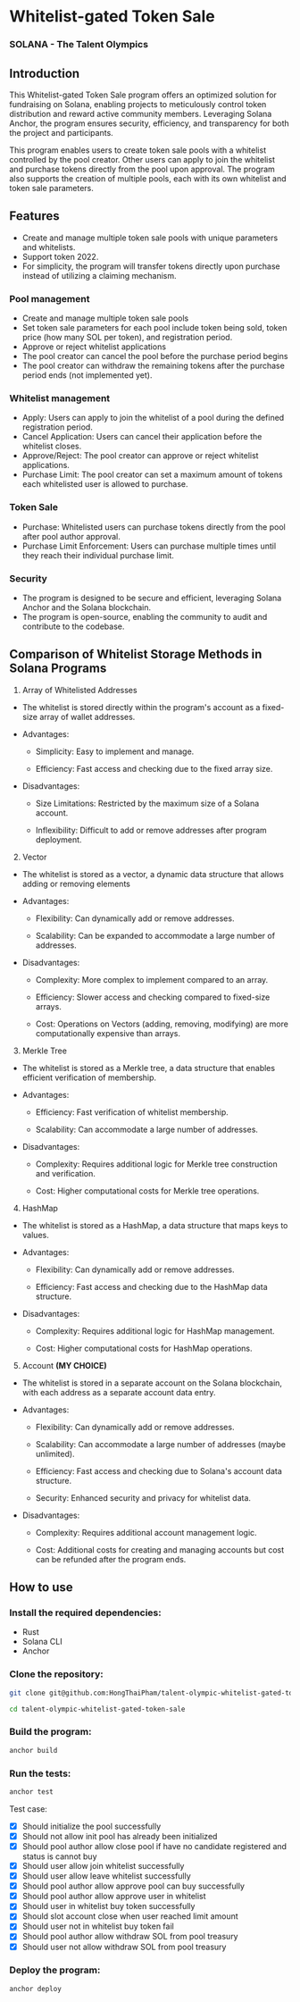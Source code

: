 # Whitelist-gated Token Sale

### SOLANA - The Talent Olympics

## Introduction

This Whitelist-gated Token Sale program offers an optimized solution for fundraising on Solana, enabling projects to meticulously control token distribution and reward active community members. Leveraging Solana Anchor, the program ensures security, efficiency, and transparency for both the project and participants.

This program enables users to create token sale pools with a whitelist controlled by the pool creator. Other users can apply to join the whitelist and purchase tokens directly from the pool upon approval. The program also supports the creation of multiple pools, each with its own whitelist and token sale parameters.

## Features

- Create and manage multiple token sale pools with unique parameters and whitelists.
- Support token 2022.
- For simplicity, the program will transfer tokens directly upon purchase instead of utilizing a claiming mechanism.

### Pool management

- Create and manage multiple token sale pools
- Set token sale parameters for each pool include token being sold, token price (how many SOL per token), and registration period.
- Approve or reject whitelist applications
- The pool creator can cancel the pool before the purchase period begins
- The pool creator can withdraw the remaining tokens after the purchase period ends (not implemented yet).

### Whitelist management

- Apply: Users can apply to join the whitelist of a pool during the defined registration period.
- Cancel Application: Users can cancel their application before the whitelist closes.
- Approve/Reject: The pool creator can approve or reject whitelist applications.
- Purchase Limit: The pool creator can set a maximum amount of tokens each whitelisted user is allowed to purchase.

### Token Sale

- Purchase: Whitelisted users can purchase tokens directly from the pool after pool author approval.
- Purchase Limit Enforcement: Users can purchase multiple times until they reach their individual purchase limit.

### Security

- The program is designed to be secure and efficient, leveraging Solana Anchor and the Solana blockchain.
- The program is open-source, enabling the community to audit and contribute to the codebase.

## Comparison of Whitelist Storage Methods in Solana Programs

1. Array of Whitelisted Addresses

- The whitelist is stored directly within the program's account as a fixed-size array of wallet addresses.
- Advantages:

  - Simplicity: Easy to implement and manage.

  - Efficiency: Fast access and checking due to the fixed array size.

- Disadvantages:

  - Size Limitations: Restricted by the maximum size of a Solana account.

  - Inflexibility: Difficult to add or remove addresses after program deployment.

2. Vector

- The whitelist is stored as a vector, a dynamic data structure that allows adding or removing elements

- Advantages:

  - Flexibility: Can dynamically add or remove addresses.

  - Scalability: Can be expanded to accommodate a large number of addresses.

- Disadvantages:

  - Complexity: More complex to implement compared to an array.

  - Efficiency: Slower access and checking compared to fixed-size arrays.

  - Cost: Operations on Vectors (adding, removing, modifying) are more computationally expensive than arrays.

3. Merkle Tree

- The whitelist is stored as a Merkle tree, a data structure that enables efficient verification of membership.

- Advantages:

  - Efficiency: Fast verification of whitelist membership.

  - Scalability: Can accommodate a large number of addresses.

- Disadvantages:

  - Complexity: Requires additional logic for Merkle tree construction and verification.

  - Cost: Higher computational costs for Merkle tree operations.

4. HashMap

- The whitelist is stored as a HashMap, a data structure that maps keys to values.

- Advantages:

  - Flexibility: Can dynamically add or remove addresses.

  - Efficiency: Fast access and checking due to the HashMap data structure.

- Disadvantages:

  - Complexity: Requires additional logic for HashMap management.

  - Cost: Higher computational costs for HashMap operations.

5. Account **(MY CHOICE)**

- The whitelist is stored in a separate account on the Solana blockchain, with each address as a separate account data entry.

- Advantages:

  - Flexibility: Can dynamically add or remove addresses.

  - Scalability: Can accommodate a large number of addresses (maybe unlimited).

  - Efficiency: Fast access and checking due to Solana's account data structure.

  - Security: Enhanced security and privacy for whitelist data.

- Disadvantages:

  - Complexity: Requires additional account management logic.

  - Cost: Additional costs for creating and managing accounts but cost can be refunded after the program ends.

## How to use

### Install the required dependencies:

- Rust
- Solana CLI
- Anchor

### Clone the repository:

```bash
git clone git@github.com:HongThaiPham/talent-olympic-whitelist-gated-token-sale.git

cd talent-olympic-whitelist-gated-token-sale
```

### Build the program:

```bash
anchor build
```

### Run the tests:

```bash
anchor test
```

Test case:

- [x] Should initialize the pool successfully
- [x] Should not allow init pool has already been initialized
- [x] Should pool author allow close pool if have no candidate registered and status is cannot buy
- [x] Should user allow join whitelist successfully
- [x] Should user allow leave whitelist successfully
- [x] Should pool author allow approve pool can buy successfully
- [x] Should pool author allow approve user in whitelist
- [x] Should user in whitelist buy token successfully
- [x] Should slot account close when user reached limit amount
- [x] Should user not in whitelist buy token fail
- [x] Should pool author allow withdraw SOL from pool treasury
- [x] Should user not allow withdraw SOL from pool treasury

### Deploy the program:

```bash
anchor deploy
```
